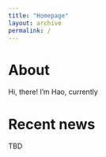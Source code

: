 ```yaml
---
title: "Homepage"
layout: archive
permalink: /
---
```


# About
Hi, there! I’m Hao, currently 

# Recent news

TBD

